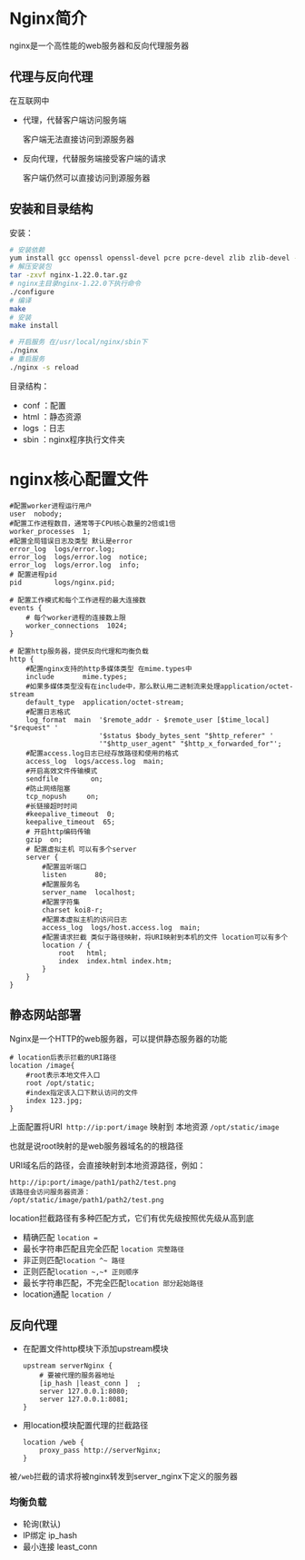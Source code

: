 # Nginx简介

nginx是一个高性能的web服务器和反向代理服务器

## 代理与反向代理

在互联网中

* 代理，代替客户端访问服务端

    客户端无法直接访问到源服务器

* 反向代理，代替服务端接受客户端的请求

    客户端仍然可以直接访问到源服务器

## 安装和目录结构

安装：

~~~bash
# 安装依赖
yum install gcc openssl openssl-devel pcre pcre-devel zlib zlib-devel -y
# 解压安装包
tar -zxvf nginx-1.22.0.tar.gz
# nginx主目录nginx-1.22.0下执行命令
./configure 
# 编译
make
# 安装
make install

# 开启服务 在/usr/local/nginx/sbin下
./nginx
# 重启服务
./nginx -s reload
~~~

目录结构：

* conf ：配置
* html ：静态资源
* logs ：日志
* sbin ：nginx程序执行文件夹

# nginx核心配置文件

~~~nginx
#配置worker进程运行用户
user  nobody;
#配置工作进程数目，通常等于CPU核心数量的2倍或1倍
worker_processes  1;
#配置全局错误日志及类型 默认是error
error_log  logs/error.log;
error_log  logs/error.log  notice;
error_log  logs/error.log  info;
# 配置进程pid
pid        logs/nginx.pid;

# 配置工作模式和每个工作进程的最大连接数
events {
    # 每个worker进程的连接数上限
    worker_connections  1024;
}

# 配置http服务器，提供反向代理和均衡负载
http {
    #配置nginx支持的http多媒体类型 在mime.types中
    include       mime.types;
    #如果多媒体类型没有在include中，那么默认用二进制流来处理application/octet-stream
    default_type  application/octet-stream;
	#配置日志格式
    log_format  main  '$remote_addr - $remote_user [$time_local] "$request" '
                      '$status $body_bytes_sent "$http_referer" '
                      '"$http_user_agent" "$http_x_forwarded_for"';
	#配置access.log日志已经存放路径和使用的格式
    access_log  logs/access.log  main;
	#开启高效文件传输模式
    sendfile        on;
    #防止网络阻塞
    tcp_nopush     on;
	#长链接超时时间
    #keepalive_timeout  0;
    keepalive_timeout  65;
	# 开启http编码传输
    gzip  on;
	# 配置虚拟主机 可以有多个server
    server {
        #配置监听端口
        listen       80;
        #配置服务名
        server_name  localhost;
		#配置字符集
        charset koi8-r;
		#配置本虚拟主机的访问日志
        access_log  logs/host.access.log  main;
		#配置请求拦截 类似于路径映射，将URI映射到本机的文件 location可以有多个
        location / {
            root   html;
            index  index.html index.htm;
        }
    }
}
~~~

## 静态网站部署

Nginx是一个HTTP的web服务器，可以提供静态服务器的功能

~~~nginx
# location后表示拦截的URI路径
location /image{
    #root表示本地文件入口
    root /opt/static;
    #index指定该入口下默认访问的文件
    index 123.jpg;
}
~~~

上面配置将URI` http://ip:port/image`  映射到 本地资源 `/opt/static/image`

也就是说root映射的是web服务器域名的的根路径

URI域名后的路径，会直接映射到本地资源路径，例如：

~~~
http://ip:port/image/path1/path2/test.png
该路径会访问服务器资源：
/opt/static/image/path1/path2/test.png
~~~

location拦截路径有多种匹配方式，它们有优先级按照优先级从高到底

* 精确匹配 `location =` 
* 最长字符串匹配且完全匹配 `location 完整路径`
* 非正则匹配`location ^~ 路径`
* 正则匹配`location ~,~* 正则顺序`
* 最长字符串匹配，不完全匹配`location 部分起始路径`
* location通配 `location /`

## 反向代理

* 在配置文件http模块下添加upstream模块

    ~~~nginx
    upstream serverNginx {
        # 要被代理的服务器地址
        [ip_hash |least_conn ]  ;
        server 127.0.0.1:8080;
        server 127.0.0.1:8081;
    }
    ~~~

* 用location模块配置代理的拦截路径

    ~~~nginx
    location /web {
        proxy_pass http://serverNginx;
    }
    ~~~

被`/web`拦截的请求将被nginx转发到server_nginx下定义的服务器

### 均衡负载

* 轮询(默认)
* IP绑定 ip_hash
* 最小连接 least_conn 



